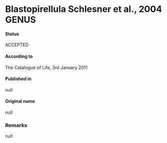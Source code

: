 Blastopirellula Schlesner et al., 2004 GENUS
=======

#### Status
ACCEPTED

#### According to
The Catalogue of Life, 3rd January 2011

#### Published in
null

#### Original name
null

### Remarks
null